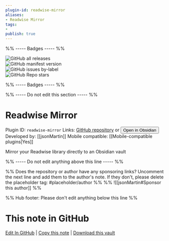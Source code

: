 ```yaml
---
plugin-id: readwise-mirror
aliases:
- Readwise Mirror
tags: 
- 
publish: true
---
```


%% ----- Badges ----- %%

![GitHub all releases](https://img.shields.io/github/downloads/jsonMartin/readwise-mirror/total?color=573E7A&logo=github&style=for-the-badge)   
![GitHub manifest version](https://img.shields.io/github/manifest-json/v/jsonMartin/readwise-mirror?color=573E7A&logo=github&style=for-the-badge)   
![GitHub issues by-label](https://img.shields.io/github/issues/jsonMartin/readwise-mirror/help%20wanted?color=573E7A&logo=github&style=for-the-badge)   
![GitHub Repo stars](https://img.shields.io/github/stars/jsonMartin/readwise-mirror?color=573E7A&logo=github&style=for-the-badge)

%% ----- Badges ----- %%

%% ----- Do not edit this section ----- %%

# Readwise Mirror

Plugin ID: `readwise-mirror`
Links: [GitHub repository](https://github.com/jsonMartin/readwise-mirror) or [<button id=HH>Open in Obsidian</button>](obsidian://goto-plugin?id=readwise-mirror)
Developed by: [[jsonMartin]]
Mobile compatible: [[Mobile-compatible plugins|Yes]]

Mirror your Readwise library directly to an Obsidian vault

%% ----- Do not edit anything above this line ----- %% 

%% Does the repository or author have any sponsoring links? Uncomment the next line and add them to the author's note. If they don't, please delete the placeholder tag: #placeholder/author %%
%% ![[jsonMartin#Sponsor this author]] %%

%% Hub footer: Please don't edit anything below this line %%

# This note in GitHub

<span class="git-footer">[Edit In GitHub](https://github.dev/obsidian-community/obsidian-hub/blob/main/02%20-%20Community%20Expansions/02.05%20All%20Community%20Expansions/Plugins/readwise-mirror.md "git-hub-edit-note") | [Copy this note](https://raw.githubusercontent.com/obsidian-community/obsidian-hub/main/02%20-%20Community%20Expansions/02.05%20All%20Community%20Expansions/Plugins/readwise-mirror.md "git-hub-copy-note") | [Download this vault](https://github.com/obsidian-community/obsidian-hub/archive/refs/heads/main.zip "git-hub-download-vault") </span>
